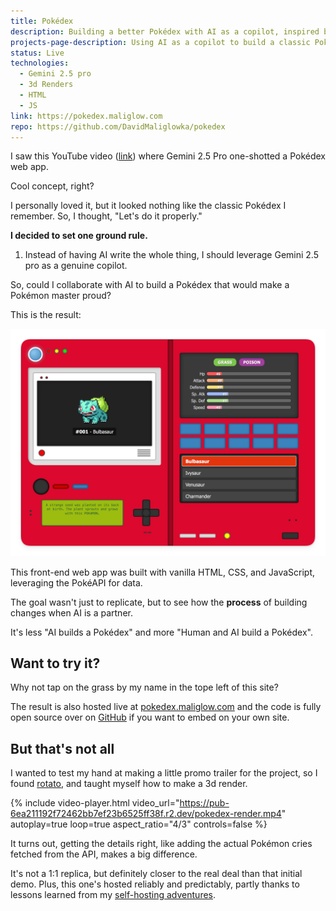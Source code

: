 ```yaml
---
title: Pokédex
description: Building a better Pokédex with AI as a copilot, inspired by a Gemini demo but aiming for a more authentic look and feel, complete with sounds.
projects-page-description: Using AI as a copilot to build a classic Pokédex web app.
status: Live
technologies:
  - Gemini 2.5 pro
  - 3d Renders
  - HTML
  - JS
link: https://pokedex.maliglow.com
repo: https://github.com/DavidMaliglowka/pokedex
---
```


I saw this YouTube video ([link](https://youtu.be/milPEW8XUK0?t=303)) where Gemini 2.5 Pro one-shotted a Pokédex web app. 

Cool concept, right? 

I personally loved it, but it looked nothing like the classic Pokédex I remember. So, I thought, "Let's do it properly." 

**I decided to set one ground rule.**

1) Instead of having AI write the whole thing, I should leverage Gemini 2.5 pro as a genuine copilot. 

So, could I collaborate with AI to build a Pokédex that would make a Pokémon master proud?

This is the result: 

![A screenshot of the Pokédex I designed & developed with Gemini](/assets/images/pokedex.png)

This front-end web app was built with vanilla HTML, CSS, and JavaScript, leveraging the PokéAPI for data. 

The goal wasn't just to replicate, but to see how the **process** of building changes when AI is a partner. 

It's less "AI builds a Pokédex" and more "Human and AI build a Pokédex".

## Want to try it? 

Why not tap on the grass by my name in the tope left of this site?

The result is also hosted live at [pokedex.maliglow.com](https://pokedex.maliglow.com) and the code is fully open source over on [GitHub](https://github.com/DavidMaliglowka/pokedex) if you want to embed on your own site.

## But that's not all
I wanted to test my hand at making a little promo trailer for the project, so I found [rotato](https://rotato.app/), and taught myself how to make a 3d render. 

{% include video-player.html 
  video_url="https://pub-6ea211192f72462bb7ef23b6525ff38f.r2.dev/pokedex-render.mp4"
  autoplay=true
  loop=true
  aspect_ratio="4/3"
  controls=false %}

It turns out, getting the details right, like adding the actual Pokémon cries fetched from the API, makes a big difference. 

It's not a 1:1 replica, but definitely closer to the real deal than that initial demo. Plus, this one's hosted reliably and predictably, partly thanks to lessons learned from my [self-hosting adventures](*/projects/self-hosting*). 
